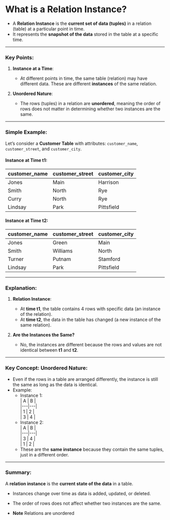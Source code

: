 # What is a Relation Instance?

- A **Relation Instance** is the **current set of data (tuples)** in a relation (table) at a particular point in time.
- It represents the **snapshot of the data** stored in the table at a specific time.

---

### Key Points:

1. **Instance at a Time**:

   - At different points in time, the same table (relation) may have different data. These are different **instances** of the same relation.

2. **Unordered Nature**:
   - The rows (tuples) in a relation are **unordered**, meaning the order of rows does not matter in determining whether two instances are the same.

---

### Simple Example:

Let’s consider a **Customer Table** with attributes: `customer_name`, `customer_street`, and `customer_city`.

#### Instance at **Time t1**:

| customer_name | customer_street | customer_city |
| ------------- | --------------- | ------------- |
| Jones         | Main            | Harrison      |
| Smith         | North           | Rye           |
| Curry         | North           | Rye           |
| Lindsay       | Park            | Pittsfield    |

#### Instance at **Time t2**:

| customer_name | customer_street | customer_city |
| ------------- | --------------- | ------------- |
| Jones         | Green           | Main          |
| Smith         | Williams        | North         |
| Turner        | Putnam          | Stamford      |
| Lindsay       | Park            | Pittsfield    |

---

### Explanation:

1. **Relation Instance**:

   - At **time t1**, the table contains 4 rows with specific data (an instance of the relation).
   - At **time t2**, the data in the table has changed (a new instance of the same relation).

2. **Are the Instances the Same?**
   - No, the instances are different because the rows and values are not identical between **t1** and **t2**.

---

### Key Concept: **Unordered Nature**:

- Even if the rows in a table are arranged differently, the instance is still the same as long as the data is identical.
- Example:
  - Instance 1:  
    | A | B |  
    |---|---|  
    | 1 | 2 |  
    | 3 | 4 |
  - Instance 2:  
    | A | B |  
    |---|---|  
    | 3 | 4 |  
    | 1 | 2 |
  - These are the **same instance** because they contain the same tuples, just in a different order.

---

### Summary:

A **relation instance** is the **current state of the data** in a table.

- Instances change over time as data is added, updated, or deleted.
- The order of rows does not affect whether two instances are the same.

- **Note** Relations are unordered
